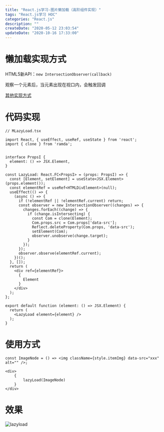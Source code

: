 ```yaml
---
title: "React.js学习-图片懒加载（高阶组件实现）"
tags: "React.js学习 HOC"
categories: "React.js"
description: ""
createDate: "2020-05-12 23:03:54"
updateDate: "2020-10-16 17:33:00"
---
```



# 懒加载实现方式

HTML5新API：`new IntersectionObserver(callback)`

观察一个元素后，当元素出现在视口内，会触发回调

[其他实现方式]([http://blog.p18c.top/2020/04/24/%E5%89%8D%E7%AB%AF%E6%9E%B6%E6%9E%84&%E8%BD%AF%E5%AE%9E%E5%8A%9B-%E9%A2%84%E5%8A%A0%E8%BD%BD&%E6%87%92%E5%8A%A0%E8%BD%BD/](http://blog.p18c.top/2020/04/24/前端架构&软实力-预加载&懒加载/))

# 代码实现

``` tsx
// MLazyLoad.tsx

import React, { useEffect, useRef, useState } from 'react';
import { clone } from 'ramda';


interface PropsI {
  element: () => JSX.Element,
}

const LazyLoad: React.FC<PropsI> = (props: PropsI) => {
  const [Element, setElement] = useState<JSX.Element>(props.element());
  const elementRef = useRef<HTMLDivElement>(null);
  useEffect(() => {
    (async () => {
      if (!elementRef || !elementRef.current) return;
      const observer = new IntersectionObserver((changes) => {
        changes.forEach((change) => {
          if (change.isIntersecting) {
            const Com = clone(Element);
            Com.props.src = Com.props['data-src'];
            Reflect.deleteProperty(Com.props, 'data-src');
            setElement(Com);
            observer.unobserve(change.target);
          }
        });
      });
      observer.observe(elementRef.current);
    })();
  }, []);
  return (
    <div ref={elementRef}>
      {
        Element
      }
    </div>
  );
};

export default function (element: () => JSX.Element) {
  return (
    <LazyLoad element={element} />
  );
}
```

# 使用方式

``` tsx
const ImageNode = () => <img className={style.itemImg} data-src="xxx" alt="" />;

<div>
	{
        lazyLoad(ImageNode)
    }
</div>
```

# 效果

![lazyload](https://mrrsblog.oss-cn-shanghai.aliyuncs.com/lazyload.gif)